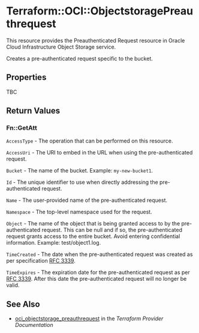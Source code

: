 # Terraform::OCI::ObjectstoragePreauthrequest

This resource provides the Preauthenticated Request resource in Oracle Cloud Infrastructure Object Storage service.

Creates a pre-authenticated request specific to the bucket.

## Properties

TBC

## Return Values

### Fn::GetAtt

`AccessType` - The operation that can be performed on this resource.

`AccessUri` - The URI to embed in the URL when using the pre-authenticated request.

`Bucket` - The name of the bucket.  Example: `my-new-bucket1`.

`Id` - The unique identifier to use when directly addressing the pre-authenticated request.

`Name` - The user-provided name of the pre-authenticated request.

`Namespace` - The top-level namespace used for the request.

`Object` - The name of the object that is being granted access to by the pre-authenticated request. This can be null and if so, the pre-authenticated request grants access to the entire bucket. Avoid entering confidential information. Example: test/object1.log.

`TimeCreated` - The date when the pre-authenticated request was created as per specification [RFC 3339](https://tools.ietf.org/rfc/rfc3339).

`TimeExpires` - The expiration date for the pre-authenticated request as per [RFC 3339](https://tools.ietf.org/rfc/rfc3339). After this date the pre-authenticated request will no longer be valid.

## See Also

* [oci_objectstorage_preauthrequest](https://www.terraform.io/docs/providers/oci/r/objectstorage_preauthrequest.html) in the _Terraform Provider Documentation_
